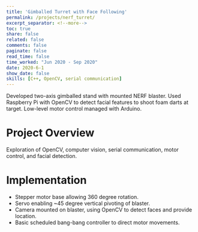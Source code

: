 ```yaml
---
title: 'Gimballed Turret with Face Following'
permalink: /projects/nerf_turret/
excerpt_separator: <!--more-->
toc: true
share: false
related: false
comments: false
paginate: false
read_time: false
time_worked: "Jun 2020 - Sep 2020"
date: 2020-6-1
show_date: false
skills: [C++, OpenCV, serial communication]
---
```


Developed two-axis gimballed stand with mounted NERF blaster. Used Raspberry Pi with OpenCV to detect facial features to shoot foam darts at target. Low-level motor control managed with Arduino.
<!--more-->

# Project Overview

Exploration of OpenCV, computer vision, serial communication, motor control, and facial detection.

# Implementation

* Stepper motor base allowing 360 degree rotation.
* Servo enabling ~45 degree vertical pivoting of blaster.
* Camera mounted on blaster, using OpenCV to detect faces and provide location.
* Basic scheduled bang-bang controller to direct motor movements.